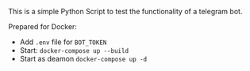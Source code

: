 This is a simple Python Script to test the functionality of a telegram bot.

Prepared for Docker:

- Add `.env` file for `BOT_TOKEN`
- Start: `docker-compose up --build`
- Start as deamon `docker-compose up -d`


